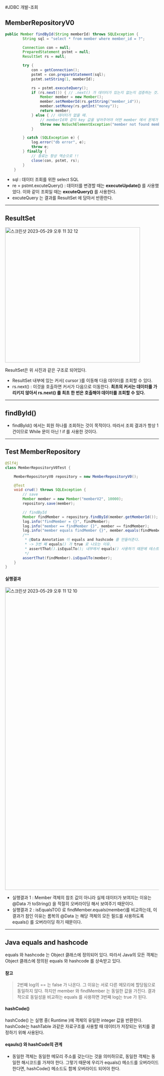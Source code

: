 #JDBC 개발-조회

## MemberRepositoryV0
```java
public Member findById(String memberId) throws SQLException {
        String sql = "select * from member where member_id = ?";

        Connection con = null;
        PreparedStatement pstmt = null;
        ResultSet rs = null;

        try {
            con = getConnection();
            pstmt = con.prepareStatement(sql);
            pstmt.setString(1, memberId);

            rs = pstmt.executeQuery();
            if (rs.next()) { // .next() 가 데이터가 있는지 없는지 검증하는 것.
                Member member = new Member();
                member.setMemberId(rs.getString("member_id"));
                member.setMoney(rs.getInt("money"));
                return member;
            } else { // 데이터가 없을 때.
                // memberId와 같이 key 값을 넣어주어야 어떤 member 에서 문제가 발생했는지 알 수 있다. * 중요 *
                throw new NoSuchElementException("member not found memberId=" + memberId);
            }

        } catch (SQLException e) {
            log.error("db error", e);
            throw e;
        } finally {
            // 종료는 항상 역순으로 !!
            close(con, pstmt, rs);
        }
    }
```
- sql : 데이터 조회를 위한 select SQL
- re = pstmt.excuteQuery() : 데이터를 변경할 때는 **executeUpdate()** 를 사용했었다. 이와 같이 조회일 때는 **excuteQuery()** 를 사용한다.   
- excuteQuery 는 결과를 ResultSet 에 담아서 반환한다.

-----

## ResultSet 
<img width="442" alt="스크린샷 2023-05-29 오후 11 32 12" src="https://github.com/novicePGT/learn-jdbc/assets/91667488/155ff253-c990-4964-837f-106329b226f9">

ResultSet은 위 사진과 같은 구조로 되어있다.
- ResultSet 내부에 있는 커서( cursor )를 이동해 다음 데이터를 조회할 수 있다.
- rs.next() : 이것을 호출하면 커서가 다음으로 이동한다. **최초의 커서는 데이터를 가리키지 않아서 rs.next() 를 최초 한 번은 호출해야 데이터를 조회할 수 있다.**
-----

## findById()
- findById() 에서는 회원 하나를 조회하는 것이 목적이다. 따라서 조회 결과가 항상 1건이므로 While 문이 아닌 ! if 를 사용한 것이다.
-----

## Test MemberRepository
```java
@Slf4j
class MemberRepositoryV0Test {

    MemberRepositoryV0 repository = new MemberRepositoryV0();

    @Test
    void crud() throws SQLException {
        // save
        Member member = new Member("memberV2", 10000);
        repository.save(member);

        // findById
        Member findMember = repository.findById(member.getMemberId());
        log.info("findMember = {}", findMember);
        log.info("member == findMember {}", member == findMember);
        log.info("member equals findMember {}", member.equals(findMember));
        /**
         * @Data Annotation 이 equals and hashcode 를 만들어준다.
         * -> 3번 째 equals() 가 true 로 나오는 이유.
         * assertThat().isEqualTo(); 내부에서 equals() 사용하기 때문에 테스트가 통과하게 된다.
         */
        assertThat(findMember).isEqualTo(member);
    }
}
```
#### 실행결과
<img width="990" alt="스크린샷 2023-05-29 오후 11 12 10" src="https://github.com/novicePGT/learn-jdbc/assets/91667488/b032f1bb-b1bf-448a-b521-3ae91ce0194a">

- 실행결과 1 : Member 객체의 참조 값이 아니라 실제 데이터가 보여지는 이유는 @Data 가 toString() 을 적절히 오버라이딩 해서 보여주기 때문이다.
- 실행결과 2 : isEqualsTO() 로 findMember.equals(member)를 비교하는데, 이 결과가 참인 이유는 롬복의 @Data 는 해당 객체의 모든 필드를 사용하도록 equals() 를 오버라이딩 하기 때문이다.
-----

## Java equals and hashcode
equals 와 hashcode 는 Object 클래스에 정의되어 있다. 따라서 Java의 모든 객체는 Object 클래스에 정의된 equals 와 hashcode 를 상속받고 있다.   

#### 참고
> 2번째 log의 == 는 false 가 나온다. 그 이유는 서로 다른 메모리에 할당됨으로 동일하지 않다.
> 하지만 member 와 findMember 는 동일한 값을 가진다.
> 결과적으로 동일성을 비교하는 equals 를 사용하면 3번째 log는 true 가 된다.

#### hashCode()
hashCode() 는 실행 중( Runtime )에 객체의 유일한 integer 값을 반환한다.   
hashCode는 hashTable 과같은 자료구조를 사용할 때 데이터가 저장되는 위치를 결정하기 위해 사용된다.

#### eqauls() 와 hashCode의 관계
- 동일한 객체는 동일한 메모리 주소를 갖는다는 것을 의미하므로, 동일한 객체는 동일한 해시코드를 가져야 한다. 그렇기 때문에 우리가 equals() 메소드를 오버라이드 한다면, hashCode() 메소드도 함께 오버라이드 되어야 한다.
